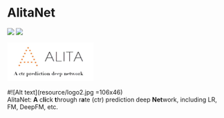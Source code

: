 # AlitaNet
![](https://img.shields.io/badge/language-python-blue.svg)
![](https://img.shields.io/badge/license-MIT-000000.svg)  

<p>
	<img src="resource/logo2.jpg" alt="Sample"  width="200" height="90">
</p>

#![Alt text](resource/logo2.jpg =106x46)  
AlitaNet: **A** c**li**ck **t**hrough r**a**te (ctr) prediction deep **Net**work, including LR, FM, DeepFM, etc.   
